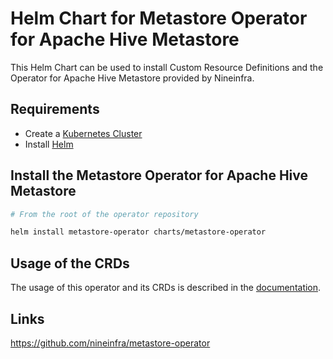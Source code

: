 # Helm Chart for Metastore Operator for Apache Hive Metastore

This Helm Chart can be used to install Custom Resource Definitions and the Operator for Apache Hive Metastore provided by Nineinfra.

## Requirements

- Create a [Kubernetes Cluster](../Readme.md)
- Install [Helm](https://helm.sh/docs/intro/install/)

## Install the Metastore Operator for Apache Hive Metastore

```bash
# From the root of the operator repository

helm install metastore-operator charts/metastore-operator
```

## Usage of the CRDs

The usage of this operator and its CRDs is described in the [documentation](https://github.com/nineinfra/metastore-operator/blob/main/README.md).

## Links

https://github.com/nineinfra/metastore-operator
